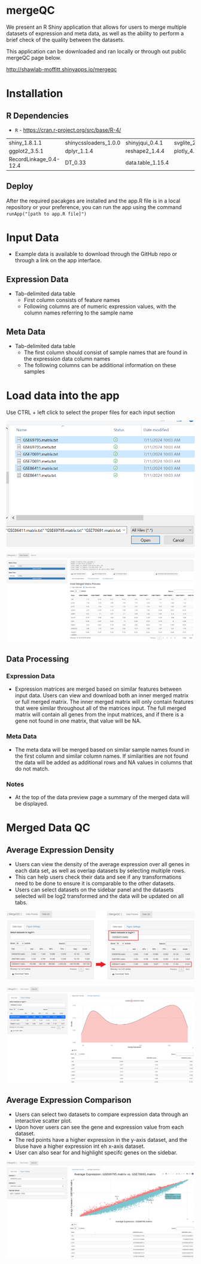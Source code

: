 # mergeQC

We present an R Shiny application that allows for users to merge multiple datasets of expression and meta data, as well as the ability to perform a brief check of the quality between the datasets.

This application can be downloaded and ran locally or through out public mergeQC page below.

http://shawlab-moffitt.shinyapps.io/mergeqc

# Installation

## R Dependencies

* `R` - https://cran.r-project.org/src/base/R-4/

|  |  |  |  |
| --- | --- | --- | --- |
| shiny_1.8.1.1 | shinycssloaders_1.0.0 | shinyjqui_0.4.1 | svglite_2.1.3 |
| ggplot2_3.5.1 | dplyr_1.1.4 | reshape2_1.4.4 | plotly_4.10.4 |
| RecordLinkage_0.4-12.4 | DT_0.33 | data.table_1.15.4 |  |

## Deploy
After the required pacakges are installed and the app.R file is in a local repository or your preference, you can run the app using the command `runApp("[path to app.R file]")`


# Input Data

* Example data is available to download through the GitHub repo or through a link on the app interface.

## Expression Data

*  Tab-delimited data table
   *  First column consists of feature names
   *  Following columns are of numeric expression values, with the column names referring to the sample name

## Meta Data

* Tab-delimited data table
  *  The first column should consist of sample names that are found in the expression data column names
  *  The following columns can be additional information on these samples 

# Load data into the app

Use CTRL + left click to select the proper files for each input section

![alt text](https://github.com/shawlab-moffitt/mergeQC/blob/main/Example_Images/Load_data.PNG?raw=true)

![alt text](https://github.com/shawlab-moffitt/mergeQC/blob/main/Example_Images/Loaded_data.PNG?raw=true)

## Data Processing

### Expression Data

* Expression matrices are merged based on similar features between input data. Users can view and download both an inner merged matrix or full merged matrix. The inner merged matrix will only contain features that were similar throughout all of the matrices input. The full merged matrix will contain all genes from the input matrices, and if there is a gene not found in one matrix, that value will be NA.

### Meta Data

* The meta data will be merged based on similar sample names found in the first column and similar column names. If similarities are not found the data will be added as additional rows and NA values in columns that do not match.

### Notes

* At the top of the data preview page a summary of the merged data will be displayed.


# Merged Data QC

## Average Expression Density

* Users can view the density of the average expression over all genes in each data set, as well as overlap datasets by selecting multiple rows.
* This can help users check their data and see if any transformations need to be done to ensure it is comparable to the other datasets.
* Users can select datasets on the sidebar panel and the datasets selected will be log2 transformed and the data will be updated on all tabs.


![alt text](https://github.com/shawlab-moffitt/mergeQC/blob/main/Example_Images/dataqc_log_trans.png?raw=true)

![alt text](https://github.com/shawlab-moffitt/mergeQC/blob/main/Example_Images/density.PNG?raw=true)

## Average Expression Comparison

* Users can select two datasets to compare expression data through an interactive scatter plot.
* Upon hover users can see the gene and expression value from each dataset.
* The red points have a higher expression in the y-axis dataset, and the bluse have a higher expression int eh x-axis dataset.
* User can also sear for and highlight specifc genes on the sidebar.

![alt text](https://github.com/shawlab-moffitt/mergeQC/blob/main/Example_Images/avg_expr.PNG?raw=true)



















